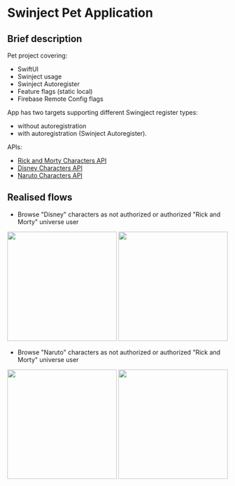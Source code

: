 # Swinject Pet Application

## Brief description 
Pet project covering:
  - SwiftUI
  - Swinject usage
  - Swinject Autoregister  
  - Feature flags (static local)
  - Firebase Remote Config flags

App has two targets supporting different Swingject register types:
  - without autoregistration
  - with autoregistration (Swinject Autoregister).

APIs:
  - [Rick and Morty Characters API](https://rickandmortyapi.com/api/character)
  - [Disney Characters API](https://api.disneyapi.dev/character)
  - [Naruto Characters API](https://narutodb.xyz/api/character)
    
## Realised flows

  - Browse "Disney" characters as not authorized or authorized "Rick and Morty" universe user
     <p float="left">
  <img src="https://github.com/FinickyPrune/disney-app/assets/44488721/3144142b-afd0-4725-b8f0-0215d97100d8" width="250" />
  <img src="https://github.com/FinickyPrune/disney-app/assets/44488721/af9dff91-bb1f-4123-97d8-bc4068c0567f" width="250" />
    </p>

  - Browse "Naruto" characters as not authorized or authorized "Rick and Morty" universe user
 <p float="left">
  <img src="https://github.com/FinickyPrune/disney-app/assets/44488721/ca3caa9a-314d-40bc-b560-38d3cebf4ea2" width="250" />
  <img src="https://github.com/FinickyPrune/disney-app/assets/44488721/bf26b2a4-ecd8-4511-b5ac-8c4bd6c5b773" width="250" />
    </p>
